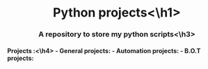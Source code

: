 <h1 align='center'>Python projects<\h1>
<h3 align='center'>A repository to store my python scripts<\h3>
 
<h4>Projects :<\h4>
- General projects: 
- Automation projects: 
- B.O.T projects:
 


